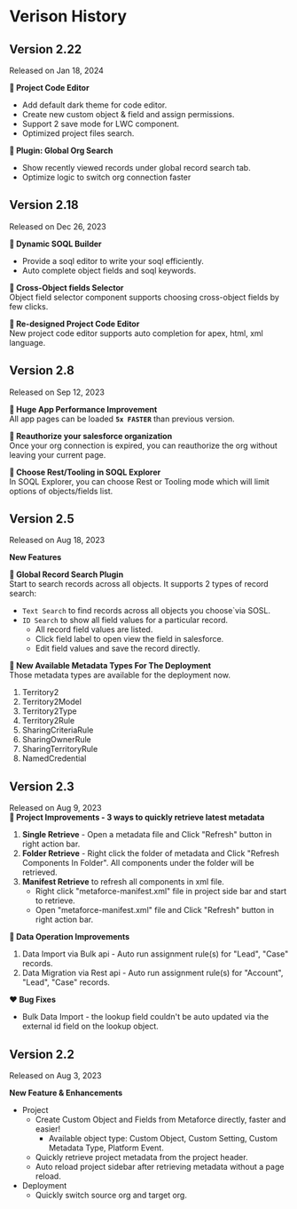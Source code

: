 # Verison History

## Version 2.22

Released on Jan 18, 2024

**📣 Project Code Editor**

-   Add default dark theme for code editor.
-   Create new custom object & field and assign permissions.
-   Support 2 save mode for LWC component.
-   Optimized project files search.

**📣 Plugin: Global Org Search**

-   Show recently viewed records under global record search tab.
-   Optimize logic to switch org connection faster

## Version 2.18

Released on Dec 26, 2023

**📣 Dynamic SOQL Builder**

-   Provide a soql editor to write your soql efficiently.
-   Auto complete object fields and soql keywords.

**📣 Cross-Object fields Selector**  
Object field selector component supports choosing cross-object fields by few clicks.

**📣 Re-designed Project Code Editor**  
New project code editor supports auto completion for apex, html, xml language.

## Version 2.8

Released on Sep 12, 2023

**📣 Huge App Performance Improvement**  
All app pages can be loaded **`5x FASTER`** than previous version.

**📣 Reauthorize your salesforce organization**  
Once your org connection is expired, you can reauthorize the org without leaving your current page.

**📣 Choose Rest/Tooling in SOQL Explorer**  
In SOQL Explorer, you can choose Rest or Tooling mode which will limit options of objects/fields list.

## Version 2.5

Released on Aug 18, 2023

**New Features**

**📣 Global Record Search Plugin**  
Start to search records across all objects. It supports 2 types of record search:

-   `Text Search` to find records across all objects you choose`via SOSL.
-   `ID Search` to show all field values for a particular record.
    -   All record field values are listed.
    -   Click field label to open view the field in salesforce.
    -   Edit field values and save the record directly.

**📣 New Available Metadata Types For The Deployment**  
Those metadata types are available for the deployment now.

1.  Territory2
2.  Territory2Model
3.  Territory2Type
4.  Territory2Rule
5.  SharingCriteriaRule
6.  SharingOwnerRule
7.  SharingTerritoryRule
8.  NamedCredential

## Version 2.3

Released on Aug 9, 2023  
**📣 Project Improvements - 3 ways to quickly retrieve latest metadata**

1.  **Single Retrieve** - Open a metadata file and Click "Refresh" button in right action bar.
2.  **Folder Retrieve** - Right click the folder of metadata and Click "Refresh Components In Folder". All components under the folder will be retrieved.
3.  **Manifest Retrieve** to refresh all components in xml file.
    -   Right click "metaforce-manifest.xml" file in project side bar and start to retrieve.
    -   Open "metaforce-manifest.xml" file and Click "Refresh" button in right action bar.

**📣 Data Operation Improvements**

1. Data Import via Bulk api - Auto run assignment rule(s) for "Lead", "Case" records.
2. Data Migration via Rest api - Auto run assignment rule(s) for "Account", "Lead", "Case" records.

**❤️ Bug Fixes**

-   Bulk Data Import - the lookup field couldn't be auto updated via the external id field on the lookup object.

## Version 2.2

Released on Aug 3, 2023

**New Feature & Enhancements**

-   Project
    -   Create Custom Object and Fields from Metaforce directly, faster and easier!
        -   Available object type: Custom Object, Custom Setting, Custom Metadata Type, Platform Event.
    -   Quickly retrieve project metadata from the project header.
    -   Auto reload project sidebar after retrieving metadata without a page reload.
-   Deployment
    -   Quickly switch source org and target org.
